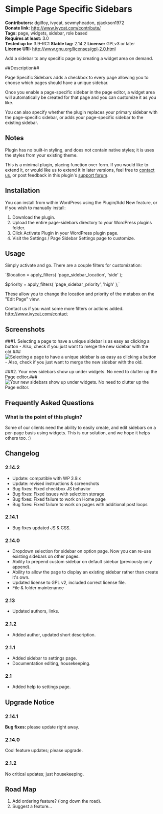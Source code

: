 # Simple Page Specific Sidebars #
**Contributors:** dgilfoy, ivycat, sewmyheadon, pjackson1972  
**Donate link:** http://www.ivycat.com/contribute/  
**Tags:** page, widgets, sidebar, role based  
**Requires at least:** 3.0  
**Tested up to:** 3.9-RC1
**Stable tag:** 2.14.2
**License:** GPLv3 or later  
**License URI:** http://www.gnu.org/licenses/gpl-2.0.html  

Add a sidebar to any specific page by creating a widget area on demand.

##Description##

Page Specific Sidebars adds a checkbox to every page allowing you to choose which pages should have a unique sidebar.  

Once you enable a page-specific sidebar in the page editor, a widget area will automatically be created for that page and you can customize it as you like.  

You can also specify whether the plugin replaces your primary sidebar with the page-specific sidebar, or adds your page-specific sidebar to the existing sidebar.

## Notes ##

Plugin has no built-in styling, and does not contain native styles; it is uses the styles from your existing theme.

This is a minimal plugin, placing function over form.  If you would like to extend it, or would like us to extend it in later versions, feel free to [contact us](http://www.ivycat.com/contact/), or post feedback in this plugin's [support forum]().

## Installation ##

You can install from within WordPress using the Plugin/Add New feature, or if you wish to manually install:

1. Download the plugin.
1. Upload the entire page-sidebars directory to your WordPress plugins folder.
1. Click Activate Plugin in your WordPress plugin page.
1. Visit the Settings / Page Sidebar Settings page to customize.

## Usage ##

Simply activate and go.  There are a couple filters for customization:

`$location = apply_filters( 'page_sidebar_location', 'side' );

$priority = apply_filters( 'page_sidebar_priority', 'high' );`

These allow you to change the location and priority of the metabox on the "Edit Page" view.

Contact us if you want some more filters or actions added.  http://www.ivycat.com/contact

## Screenshots ##

###1. Selecting a page to have a unique sidebar is as easy as clicking a button - Also, check if you just want to merge the new sidebar with the old.###
![Selecting a page to have a unique sidebar is as easy as clicking a button - Also, check if you just want to merge the new sidebar with the old.](http://s.wordpress.org/extend/plugins/simple-page-specific-sidebars/assets/custom_page_option_checked.png)

###2. Your new sidebars show up under widgets.  No need to clutter up the Page editor.###
![Your new sidebars show up under widgets.  No need to clutter up the Page editor.](http://s.wordpress.org/extend/plugins/simple-page-specific-sidebars/assets/new_page_specific_sidebar_widget_area.png)


## Frequently Asked Questions ##

### What is the point of this plugin? ###

Some of our clients need the ability to easily create, and edit sidebars on a per-page basis using widgets.  This is our solution, and we hope it helps others too. :)

## Changelog ##

### 2.14.2 ###

* Update: compatible with WP 3.9.x
* Update: revised instructions & screenshots
* Bug fixes: Fixed checkbox JS behavior
* Bug fixes: Fixed issues with selection storage
* Bug fixes: Fixed failure to work on Home page
* Bug fixes: Fixed failure to work on pages with additional post loops

### 2.14.1 ###
* Bug fixes updated JS & CSS.

### 2.14.0 ###
* Dropdown selection for sidebar on option page.  Now you can re-use existing sidebars on other pages.
* Ability to prepend custom sidebar on default sidebar (previously only append).
* Ability to allow the page to display an existing sidebar rather than create it's own.
* Updated license to GPL v2, included correct license file.
* File & folder maintenance

### 2.13 ###
* Updated authors, links.

### 2.1.2 ###
* Added author, updated short description.

### 2.1.1 ###
* Added sidebar to settings page.  
* Documentation editing, housekeeping.

### 2.1 ###
* Added help to settings page.

## Upgrade Notice ##

### 2.14.1 ###
**Bug fixes:** please update right away.  

### 2.14.0 ###

Cool feature updates; please upgrade.

### 2.1.2 ###

No critical updates; just housekeeping.

## Road Map ##

1. Add ordering feature? (long down the road).
2. Suggest a feature...


